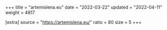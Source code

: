 +++
title = "artemislena.eu"
date = "2022-03-22"
updated = "2022-04-11"
weight = 4817

[extra]
source = "https://artemislena.eu/"
ratio = 80
size = 5
+++
